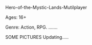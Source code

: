 Hero-of-the-Mystic-Lands-Mutilplayer

Ages: 16+

Genre: Action, RPG.
.......

SOME PICTURES
Updating.....

